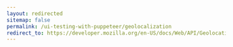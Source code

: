 ```yaml
---
layout: redirected
sitemap: false
permalink: /ui-testing-with-puppeteer/geolocalization
redirect_to: https://developer.mozilla.org/en-US/docs/Web/API/Geolocation_API
---
```


